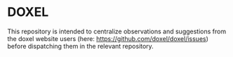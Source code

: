 # DOXEL

This repository is intended to centralize observations and suggestions from the doxel website users (here: https://github.com/doxel/doxel/issues) before dispatching them in the relevant repository.
